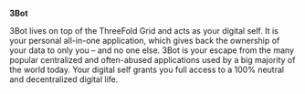 **3Bot**

3Bot lives on top of the ThreeFold Grid and acts as your digital self. It is your personal all-in-one application, which gives back the ownership of your data to only you – and no one else. 3Bot is your escape from the many popular centralized and often-abused applications used by a big majority of the world today. Your digital self grants you full access to a 100% neutral and decentralized digital life.
